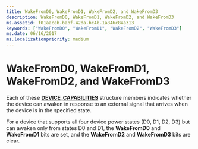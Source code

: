```yaml
---
title: WakeFromD0, WakeFromD1, WakeFromD2, and WakeFromD3
description: WakeFromD0, WakeFromD1, WakeFromD2, and WakeFromD3
ms.assetid: f01aaceb-babf-42da-bc4b-1a846c84a313
keywords: ["WakeFromD0", "WakeFromD1", "WakeFromD2", "WakeFromD3"]
ms.date: 06/16/2017
ms.localizationpriority: medium
---
```


# WakeFromD0, WakeFromD1, WakeFromD2, and WakeFromD3





Each of these [**DEVICE\_CAPABILITIES**](https://docs.microsoft.com/windows-hardware/drivers/ddi/wdm/ns-wdm-_device_capabilities) structure members indicates whether the device can awaken in response to an external signal that arrives when the device is in the specified state.

For a device that supports all four device power states (D0, D1, D2, D3) but can awaken only from states D0 and D1, the **WakeFromD0** and **WakeFromD1** bits are set, and the **WakeFromD2** and **WakeFromD3** bits are clear.

 

 




